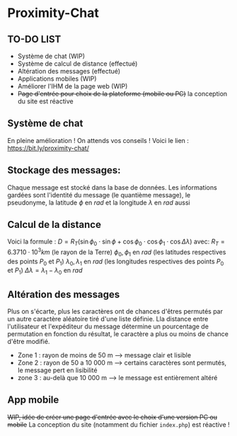 # Proximity-Chat

## TO-DO LIST

- Système de chat (WIP)
- Système de calcul de distance (effectué)
- Altération des messages (effectué)
- Applications mobiles (WIP)
- Améliorer l'IHM de la page web (WIP)
- ~~Page d'entrée pour choix de la plateforme (mobile ou PC)~~ la conception du site est réactive

## Système de chat

En pleine amélioration ! On attends vos conseils !
Voici le lien : https://bit.ly/proximity-chat/

## Stockage des messages:

Chaque message est stocké dans la base de données.
Les informations gardées sont l'identité du message (le quantième message), le pseudonyme, la latitude $\phi$ en $rad$ et la longitude $\lambda$ en $rad$ aussi

## Calcul de la distance 

$\text{Voici la formule :}$
$D=R_T(\sin\phi_0\cdot\sin\phi+\cos\phi_0\cdot\cos\phi_1\cdot\cos\Delta\lambda)$
avec:
$R_T=6.3710\cdot10^{3}km\text{ (le rayon de la Terre)}$
$\phi_0,\phi_1\text{ en } rad\text{ (les latitudes respectives des points } P_0\text{ et }P_1)$
$\lambda_0,\lambda_1\text{ en } rad\text{ (les longitudes respectives des points } P_0\text{ et }P_1)$
$\Delta\lambda=\lambda_1-\lambda_0\text{ en }rad$ 


## Altération des messages 

Plus on s'écarte, plus les caractères ont de chances d'êtres permutés par un autre caractère aléatoire tiré d'une liste définie. Lla distance entre l'utilisateur et l'expéditeur du message détermine un pourcentage de permutation en fonction du résultat, le caractère a plus ou moins de chance d'être modifié.
- Zone 1 : rayon de moins de 50 m --> message clair et lisible
- Zone 2 : rayon de 50 a 10 000 m --> certains caractères sont permutés, le message pert en lisibilité
- zone 3 : au-delà que 10 000 m --> le message est entièrement altéré

## App mobile

~~WIP, idée de créer une page d'entrée avec le choix d'une version PC ou mobile~~
La conception du site (notamment du fichier `index.php`) est réactive !

